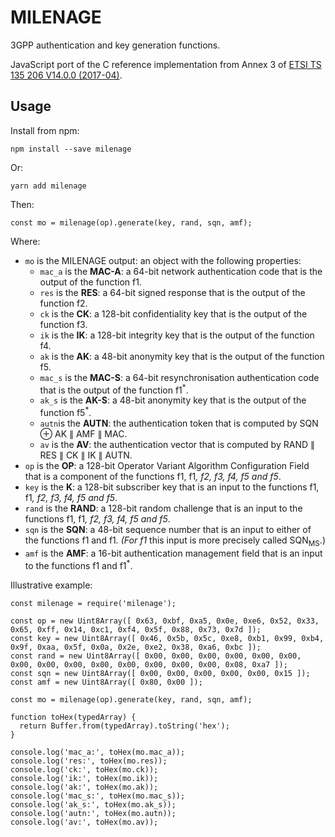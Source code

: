 # MILENAGE

3GPP authentication and key generation functions.

JavaScript port of the C reference implementation from Annex 3 of [ETSI TS 135 206 V14.0.0 (2017-04)](http://www.etsi.org/deliver/etsi_ts/135200_135299/135206/14.00.00_60/ts_135206v140000p.pdf).

## Usage

Install from npm:

```
npm install --save milenage
```

Or:

```
yarn add milenage
```

Then:

```
const mo = milenage(op).generate(key, rand, sqn, amf);
```

Where:

* `mo` is the MILENAGE output: an object with the following properties:
  * `mac_a` is the **MAC-A**: a 64-bit network authentication code that is the output of the function f1.
  * `res` is the **RES**: a 64-bit signed response that is the output of the function f2.
  * `ck` is the **CK**: a 128-bit confidentiality key that is the output of the function f3.
  * `ik` is the **IK**: a 128-bit integrity key that is the output of the function f4.
  * `ak` is the **AK**: a 48-bit anonymity key that is the output of the function f5.
  * `mac_s` is the **MAC-S**: a 64-bit resynchronisation authentication code that is the output of the function f1<sup>*</sup>.
  * `ak_s` is the **AK-S**: a 48-bit anonymity key that is the output of the function f5<sup>*</sup>.
  * `autn`is the **AUTN**: the authentication token that is computed by SQN ⊕ AK ∥ AMF ∥ MAC.
  * `av` is the **AV**: the authentication vector that is computed by RAND ∥ RES ∥ CK ∥ IK ∥ AUTN.
* `op` is the **OP**: a 128-bit Operator Variant Algorithm Configuration Field that is a component of the functions f1,
f1<sup>*</sup>, f2, f3, f4, f5 and f5<sup>*</sup>.
* `key` is the **K**: a 128-bit subscriber key that is an input to the functions f1, f1<sup>*</sup>, f2, f3, f4, f5 and f5<sup>*</sup>.
* `rand` is the **RAND**: a 128-bit random challenge that is an input to the functions f1, f1<sup>*</sup>, f2, f3, f4, f5 and f5<sup>*</sup>. 
* `sqn` is the **SQN**: a 48-bit sequence number that is an input to either of the functions f1 and f1<sup>*</sup>. (For f1<sup>*</sup> this input is more precisely called SQN<sub>MS</sub>.)
* `amf` is the **AMF**: a 16-bit authentication management field that is an input to the functions f1 and f1<sup>*</sup>.

Illustrative example:

```
const milenage = require('milenage');

const op = new Uint8Array([ 0x63, 0xbf, 0xa5, 0x0e, 0xe6, 0x52, 0x33, 0x65, 0xff, 0x14, 0xc1, 0xf4, 0x5f, 0x88, 0x73, 0x7d ]);
const key = new Uint8Array([ 0x46, 0x5b, 0x5c, 0xe8, 0xb1, 0x99, 0xb4, 0x9f, 0xaa, 0x5f, 0x0a, 0x2e, 0xe2, 0x38, 0xa6, 0xbc ]);
const rand = new Uint8Array([ 0x00, 0x00, 0x00, 0x00, 0x00, 0x00, 0x00, 0x00, 0x00, 0x00, 0x00, 0x00, 0x00, 0x00, 0x08, 0xa7 ]);
const sqn = new Uint8Array([ 0x00, 0x00, 0x00, 0x00, 0x00, 0x15 ]);
const amf = new Uint8Array([ 0x80, 0x00 ]);

const mo = milenage(op).generate(key, rand, sqn, amf);

function toHex(typedArray) {
  return Buffer.from(typedArray).toString('hex');
}

console.log('mac_a:', toHex(mo.mac_a));
console.log('res:', toHex(mo.res));
console.log('ck:', toHex(mo.ck));
console.log('ik:', toHex(mo.ik));
console.log('ak:', toHex(mo.ak));
console.log('mac_s:', toHex(mo.mac_s));
console.log('ak_s:', toHex(mo.ak_s));
console.log('autn:', toHex(mo.autn));
console.log('av:', toHex(mo.av));
```
